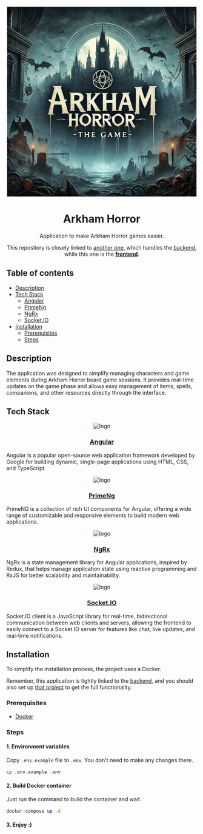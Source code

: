 <p align="center">
  <img src="https://raw.githubusercontent.com/Xapixowy/arkham-horror-backend/refs/heads/main/public/assets/images/email/banner.webp" alt="logo" width="500"/>
</p>

<h1 align="center">Arkham Horror</h1>

<p align="center">Application to make Arkham Horror games easier.</p>
<p align="center">This repository is closely linked to <a href="https://github.com/Xapixowy/arkham-horror-backend">another one</a>, which handles the <a href="https://github.com/Xapixowy/arkham-horror-backend">backend</a>, while this one is the <b><u>frontend</b></u>.</p>

<h2>Table of contents</h2>
<ul>
  <li><a href="#description">Description</a></li>
  <li><a href="#tech-stack">Tech Stack</a>
    <ul>
      <li><a href="#angular">Angular</a></li>
      <li><a href="#priemng">PrimeNg</a></li>
      <li><a href="#ngrx">NgRx</a></li>
      <li><a href="#socketio">Socket.IO</a></li>
    </ul>
  </li>
  <li><a href="#installation">Installation</a>
    <ul>
      <li><a href="#prerequisites">Prerequisites</a></li>
      <li><a href="#steps">Steps</a></li>
    </ul>
  </li>
</ul>

<h2 id="description">Description</h2>
<p>The application was designed to simplify managing characters and game elements during Arkham Horror board game sessions. It provides real-time updates on the game phase and allows easy management of items, spells, companions, and other resources directly through the interface.</p>

<h2 id="tech-stack">Tech Stack</h2>
<p align="center">
  <img src="https://angular.dev/assets/images/press-kit/angular_icon_gradient.gif" alt="logo" width="130"/>
</p>
<h3 align="center" id="angular"><a href="https://angular.dev/">Angular</a></h3>
<p>Angular is a popular open-source web application framework developed by Google for building dynamic, single-page applications using HTML, CSS, and TypeScript.</p>

<p align="center">
  <img src="https://i0.wp.com/www.primefaces.org/wp-content/uploads/2021/10/primeng-logo.png?fit=280%2C300&ssl=1" alt="logo" width="100"/>
</p>
<h3 align="center" id="primeng"><a href="https://primeng.org/">PrimeNg</a></h3>
<p>PrimeNG is a collection of rich UI components for Angular, offering a wide range of customizable and responsive elements to build modern web applications.</p>

<p align="center">
  <img src="https://ngrx.io/assets/images/badge.svg" alt="logo" width="100"/>
</p>
<h3 align="center" id="ngrx"><a href="https://ngrx.io/">NgRx</a></h3>
<p>NgRx is a state management library for Angular applications, inspired by Redux, that helps manage application state using reactive programming and RxJS for better scalability and maintainability.</p>

<p align="center">
  <img src="https://socket.io/images/logo-dark.svg" alt="logo" width="100"/>
</p>
<h3 align="center" id="socketio"><a href="https://socket.io">Socket.IO</a></h3>
<p>Socket.IO client is a JavaScript library for real-time, bidirectional communication between web clients and servers, allowing the frontend to easily connect to a Socket.IO server for features like chat, live updates, and real-time notifications.</p>

<h2 id="installation">Installation</h2>
<p>To simplify the installation process, the project uses a Docker.</p>
<p>Remember, this application is tightly linked to the <a href="https://github.com/Xapixowy/arkham-horror-backend">backend</a>, and you should also set up <a href="https://github.com/Xapixowy/arkham-horror-backend">that project</a> to get the full functionality.</p>

<h3 id="prerequisites">Prerequisites</h3>
<ul>
  <li><a href="https://www.docker.com/">Docker</a></li>
</ul>

<h3 id="steps">Steps</h3>
<h4>1. Environment variables</h4>

Copy `.env.example` file to `.env`. You don't need to make any changes there.
```bash
cp .env.example .env
```
<h4>2. Build Docker container</h4>

Just run the command to build the container and wait.
```bash
docker-compose up -d
```

<h4>3. Enjoy :)</h4>
